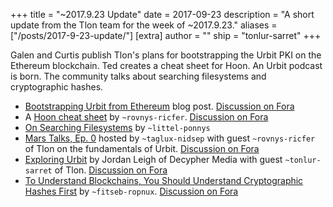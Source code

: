 +++
title = "~2017.9.23 Update"
date = 2017-09-23
description = "A short update from the Tlon team for the week of ~2017.9.23."
aliases = ["/posts/2017-9-23-update/"]
[extra]
author = ""
ship = "tonlur-sarret"
+++

Galen and Curtis publish Tlon's plans for bootstrapping the Urbit PKI on the Ethereum blockchain. Ted creates a cheat sheet for Hoon. An Urbit podcast is born. The community talks about searching filesystems and cryptographic hashes.

- [Bootstrapping Urbit from Ethereum](https://urbit.org/blog/2017.9-eth) blog post. [Discussion on
  Fora](https://urbit.org/fora/posts/~2017.9.20..22.56.04..47ce~)
- A [Hoon cheat sheet](https://storage.googleapis.com/media.urbit.org/docs/hoon-cheat-sheet-08-26-17.pdf) by
  `~rovnys-ricfer`. [Discussion on Fora](https://urbit.org/fora/posts/~2017.9.18..22.31.06..24d5~)
- [On Searching Filesystems](https://urbit.org/fora/posts/~2017.9.16..06.19.33..72a4~) by `~littel-ponnys`
- [Mars Talks, Ep. 0](https://www.youtube.com/watch?v=LFalNG4eTqU) hosted by `~taglux-nidsep` with guest `~rovnys-ricfer`
  of Tlon on the fundamentals of Urbit. [Discussion on Fora](https://urbit.org/fora/posts/~2017.9.21..04.31.08..9ae7~)
- [Exploring Urbit](https://www.youtube.com/watch?v=OOQ2Do6jAi4) by Jordan Leigh of Decypher Media with guest
  `~tonlur-sarret` of Tlon. [Discussion on Fora](https://urbit.org/fora/posts/~2017.9.22..23.09.25..c613~)
- [To Understand Blockchains, You Should Understand Cryptographic Hashes
  First](https://fitseb-ropnux.urbit.org/blog/Cryptography2/) by `~fitseb-ropnux`. [Discussion on
  Fora](https://urbit.org/fora/posts/~2017.9.19..18.39.11..ebaa~/)
